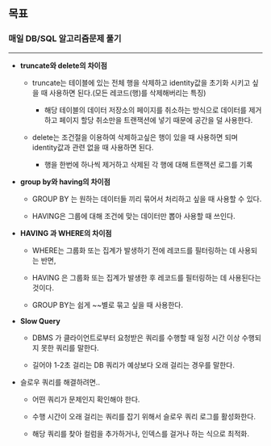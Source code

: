 ## 목표

### 매일 DB/SQL 알고리즘문제 풀기

---  

- **truncate와 delete의 차이점**  
  
  - truncate는 테이블에 있는 전체 행을 삭제하고 identity값을 초기화 시키고 싶을 때 사용하면 된다.(모든 레코드(행)를 삭제해버리는 특징)  
  
    - 해당 테이블의 데이터 저장소의 페이지를 취소하는 방식으로 데이터를 제거하고 페이지 할당 취소만을 트랜잭션에 넣기 때문에 공간을 덜 사용한다.  
  
  - delete는 조건절을 이용하여 삭제하고싶은 행이 있을 때 사용하면 되며 identity값과 관련 없을 때 사용하면 된다.  
  
    - 행을 한번에 하나씩 제거하고 삭제된 각 행에 대해 트랜잭션 로그를 기록  



- **group by와 having의 차이점**  
  
  - GROUP BY 는 원하는 데이터들 끼리 묶어서 처리하고 싶을 때 사용할 수 있다.
  
  - HAVING은 그룹에 대해 조건에 맞는 데이터만 뽑아 사용할 때 쓰인다.  


- **HAVING 과 WHERE의 차이점**
  
  - WHERE는 그룹화 또는 집계가 발생하기 전에 레코드를 필터링하는 데 사용되는 반면,  
  
  - HAVING 은 그룹화 또는 집계가 발생한 후 레코드를 필터링하는 데 사용된다는 것이다.  
  
  - GROUP BY는 쉽게 ~~별로 묶고 싶을 때 사용한다.

- **Slow Query**  

  - DBMS 가 클라이언트로부터 요청받은 쿼리를 수행할 때 일정 시간 이상 수행되지 못한 쿼리를 말한다.
  
  - 길어야 1-2초 걸리는 DB 쿼리가 예상보다 오래 걸리는 경우를 말한다.
  
- 슬로우 쿼리를 해결하려면..  

  - 어떤 쿼리가 문제인지 확인해야 한다.  
  
  - 수행 시간이 오래 걸리는 쿼리를 잡기 위해서 슬로우 쿼리 로그를 활성화한다.  
  
  - 해당 쿼리를 찾아 컬럼을 추가하거나, 인덱스를 걸거나 하는 식으로 최적화.
  